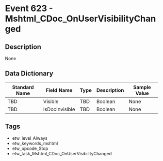 # Event 623 - Mshtml_CDoc_OnUserVisibilityChanged

## Description
None

## Data Dictionary
|Standard Name|Field Name|Type|Description|Sample Value|
|---|---|---|---|---|
|TBD|Visible|TBD|Boolean|None|None|
|TBD|IsDocInvisible|TBD|Boolean|None|None|

## Tags
* etw_level_Always
* etw_keywords_mshtml
* etw_opcode_Stop
* etw_task_Mshtml_CDoc_OnUserVisibilityChanged